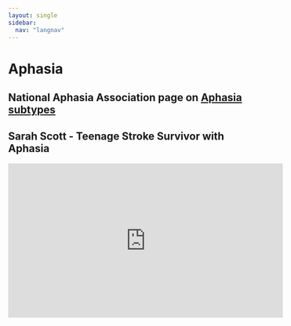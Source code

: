 ```yaml
---
layout: single
sidebar:
  nav: "langnav"
---
```

# Aphasia

## National Aphasia Association page on [Aphasia subtypes](https://www.aphasia.org/aphasia-definitions/)

## Sarah Scott - Teenage Stroke Survivor with Aphasia

<iframe width="560" height="315" src="https://www.youtube.com/embed/1aplTvEQ6ew" title="YouTube video player" frameborder="0" allow="accelerometer; autoplay; clipboard-write; encrypted-media; gyroscope; picture-in-picture" allowfullscreen></iframe>
